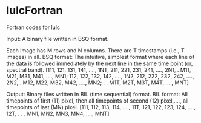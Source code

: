 # lulcFortran
Fortran codes for lulc

Input: A binary file written in BSQ format.

Each image has M rows and N columns.
There are T timestamps (i.e., T images) in all.
BSQ format: The intuitive, simplest format where each line of the data is followed immediately by the next line in the same time point (or, spectral band).
            [111, 121, 131, 141, ...., 1NT, 
             211, 221, 231, 241, ...., 2N1,
             .
             M11, M21, M31, M41, ...., MN1;
             112, 122, 132, 142, ...., 1N2,
             212, 222, 232, 242, ...., 2N2,
             .
             M12, M22, M32, M42, ...., MN2;
             .
             .
             M1T, M2T, M3T, M4T, ...., MNT]

 
Output: Binary files written in BIL (time sequential) format. 
BIL format: All timepoints of first (11) pixel, then all timepoints of second (12) pixel,...., all timepoints of last (MN) pixel.
            [111, 112, 113, 114, ...., 11T,
             121, 122, 123, 124, ...., 12T,
             .
             .
             .
             MN1, MN2, MN3, MN4, ...., MNT]
